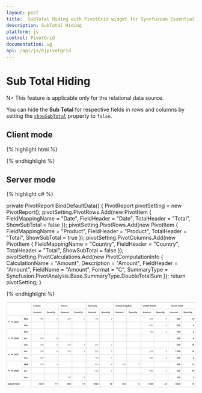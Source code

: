 ```yaml
---
layout: post
title:  SubTotal Hiding with PivotGrid widget for Syncfusion Essential JS
description: SubTotal Hiding
platform: js
control: PivotGrid
documentation: ug
api: /api/js/ejpivotgrid
---
```


# Sub Total Hiding

N> This feature is applicable only for the relational data source.

You can hide the **Sub Total** for respective fields in rows and columns by setting the [`showSubTotal`](/api/js/ejpivotgrid#members:datasource-columns-showsubtotal) property to `false`.

## Client mode

{% highlight html %}

<div id="PivotGrid1"></div>
<script>
    $(function() {
        $("#PivotGrid1").ejPivotGrid({
            dataSource: {
                //...
                columns: [{
                    fieldName: "Country",
                    fieldCaption: "Country",
                    showSubTotal: false,
                }]
            }
        });
    });
</script>

{% endhighlight %}


## Server mode


{% highlight c# %}

private PivotReport BindDefaultData()
{
    PivotReport pivotSetting = new PivotReport();
    pivotSetting.PivotRows.Add(new PivotItem { FieldMappingName = "Date", FieldHeader = "Date", TotalHeader = "Total", ShowSubTotal = false });
    pivotSetting.PivotRows.Add(new PivotItem { FieldMappingName = "Product", FieldHeader = "Product", TotalHeader = "Total", ShowSubTotal = true });
    pivotSetting.PivotColumns.Add(new PivotItem { FieldMappingName = "Country", FieldHeader = "Country", TotalHeader = "Total", ShowSubTotal = false });
    pivotSetting.PivotCalculations.Add(new PivotComputationInfo { CalculationName = "Amount", Description = "Amount", FieldHeader = "Amount", FieldName = "Amount", Format = "C", SummaryType = Syncfusion.PivotAnalysis.Base.SummaryType.DoubleTotalSum });
    return pivotSetting;
}

{% endhighlight %}

![SubTotal hiding support in JavaScript pivot grid control](SubTotal-Hiding_images/SubTotal.png)
